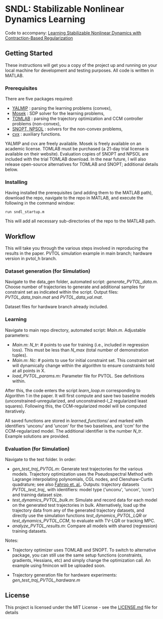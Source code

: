 # SNDL: Stabilizable Nonlinear Dynamics Learning

Code to accompany: [Learning Stabilizable Nonlinear Dynamics with Contraction-Based Regularization](https://arxiv.org/pdf/1907.13122.pdf)

## Getting Started

These instructions will get you a copy of the project up and running on your local machine for development and testing purposes. All code is written in MATLAB.

### Prerequisites

There are five packages required: 
* [YALMIP](https://yalmip.github.io/) : parsing the learning problems (convex), 
* [Mosek](https://www.mosek.com/) : SDP solver for the learning problems, 
* [TOMLAB](https://tomopt.com/tomlab/) : parsing the trajectory optimization and CCM controller problems (non-convex), 
* [SNOPT, NPSOL](https://ccom.ucsd.edu/~optimizers/) : solvers for the non-convex problems,
* [cvx](http://cvxr.com/cvx/download/) : auxiliary functions. 

YALMIP and cvx are freely available. Mosek is freely available on an academic license. TOMLAB must be purchased (a 21-day trial license is available on their website). Evaluation copies of SNOPT and NPSOL are included with the trial TOMLAB download. In the near future, I will also release open-source alternatives for TOMLAB and SNOPT; additional details below. 

### Installing

Having installed the prerequisites (and adding them to the MATLAB path), download the repo, navigate to the repo in MATLAB, and execute the following in the command window:

```
run sndl_startup.m
```

This will add all necessary sub-directories of the repo to the MATLAB path.

## Workflow

This will take you through the various steps involved in reproducing the results in the paper. PVTOL simulation example in main branch; hardware version in pvtol_h branch. 

### Dataset generation (for Simulation)

Navigate to the data_gen folder, automated script: *generate_PVTOL_data.m*. Choose number of trajectories to generate and additional samples for constraint set as indicated within the script. Output files: *PVTOL_data_train.mat* and *PVTOL_data_val.mat*. 

Dataset files for hardware branch already included. 

### Learning

Navigate to main repo directory, automated script: *Main.m*. Adjustable parameters: 
* *Main.m*: *N_tr*: # points to use for training (i.e., included in regression loss). This must be less than *N_max* (total number of demonstration tuples).
* *Main.m*: *Nc*: # points to use for initial constraint set. This constraint set will dynamically change within the algorithm to ensure constraints hold at all points in X. 
* *load_PVTOL_params.m*: Parameter file for PVTOL. See definitions within.  

After this, the code enters the script *learn_loop.m* corresponding to Algorithm 1 in the paper. It will first compute and save two baseline models (unconstrained-unregularized, and unconstrained-l_2 regularized least squares). Following this, the CCM-regularized model will be computed iteratively. 

All saved functions are stored in *learned_functions/* and marked with identifiers 'unconu' and 'uncon' for the two baselines, and 'ccm' for the CCM-regularized model. The additional identifier is the number *N_tr*. Example solutions are provided.

### Evaluation (for Simulation)

Navigate to the test folder. In order:
* *gen_test_traj_PVTOL.m*: Generate test trajectories for the various models. Trajectory optimization uses the Pseudospectral Method with Lagrange interpolating polynomials, CGL nodes, and Clenshaw-Curtis quadrature; see also [Fahroo et. al.](https://arc-aiaa-org.stanford.idm.oclc.org/doi/pdfplus/10.2514/2.4862). Outputs: trajectory datasets *PVTOL_test_traj_* with identifiers: model type ('unconu', 'uncon', 'ccm') and training dataset size. 
* *test_dynamics_PVTOL_bulk.m*: Simulate and record data for each model on the generated test trajectories in bulk. Alternatively, load up the trajectory data from any of the generated trajectory datasets, and directly use the simulation functions *test_dynamics_PVTOL_LQR* or *test_dynamics_PVTOL_CCM*, to evaluate with TV-LQR or tracking MPC.
* *analyze_PVTOL_results.m*: Compare all models with shared (regression) training datasets. 

Notes: 
* Trajectory optimizer uses TOMLAB and SNOPT. To switch to alternative package, you can still use the same setup functions (constraints, gradients, Hessians, etc) and simply change the optimization call. An example using fmincon will be uploaded soon. 

* Trajectory generation file for hardware experiments: *gen_test_traj_PVTOL_hardware.m*

## License

This project is licensed under the MIT License - see the [LICENSE.md](LICENSE.md) file for details

